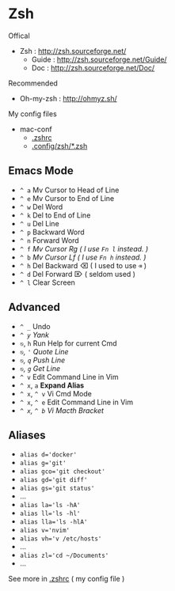 # Zsh

Offical

- Zsh : http://zsh.sourceforge.net/
    - Guide : http://zsh.sourceforge.net/Guide/
    - Doc : http://zsh.sourceforge.net/Doc/

Recommended

- Oh-my-zsh : http://ohmyz.sh/

My config files

- mac-conf
    - [.zshrc](https://github.com/IceHe/mac-conf/blob/master/.zshrc)
    - [.config/zsh/*.zsh](https://github.com/IceHe/mac-conf/tree/master/.config/zsh)

## Emacs Mode

- `^ a` Mv Cursor to Head of Line
- `^ e` Mv Cursor to End of Line
- `^ w` Del Word
- `^ k` Del to End of Line
- `^ u` Del Line
- `^ p` Backward Word
- `^ n` Forward Word
- `^ f` _Mv Cursor Rg ( I use `Fn l` instead. )_
- `^ b` _Mv Cursor Lf ( I use `Fn h` instead. )_
- `^ h` Del Backward ⌫ ( I used to use `⌫` )
- `^ d` Del Forward ⌦ ( seldom used )
- `^ l` Clear Screen

## Advanced

- `^ _` Undo
- _`^ y` Yank_
- `⎋`, `h` Run Help for current Cmd
- _`⎋`, `'` Quote Line_
- _`⎋`, `q` Push Line_
- _`⎋`, `g` Get Line_
- `^ v` Edit Command Line in Vim
- `^ x`, `a` **Expand Alias**
- `^ x`, `^ v` Vi Cmd Mode
- `^ x`, `^ e` Edit Command Line in Vim
- _`^ x`, `^ b` Vi Macth Bracket_

## Aliases

- `alias d='docker'`
- `alias g='git'`
- `alias gco='git checkout'`
- `alias gd='git diff'`
- `alias gs='git status'`
- …
- `alias la='ls -hA'`
- `alias ll='ls -hl'`
- `alias lla='ls -hlA'`
- `alias v='nvim'`
- `alias vh='v /etc/hosts'`
- …
- `alias zl='cd ~/Documents'`
- …

See more in [.zshrc](https://github.com/IceHe/mac-conf/blob/master/.zshrc) ( my config file )
